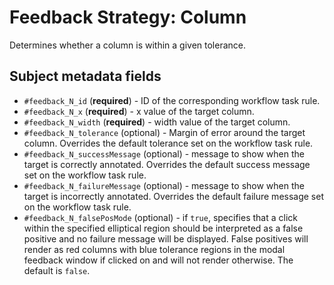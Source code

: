 # Feedback Strategy: Column

Determines whether a column is within a given tolerance.

## Subject metadata fields

- `#feedback_N_id` (**required**) - ID of the corresponding workflow task rule.
- `#feedback_N_x` (**required**) - x value of the target column.
- `#feedback_N_width` (**required**) - width value of the target column.
- `#feedback_N_tolerance` (optional) - Margin of error around the target column. Overrides the default tolerance set on the workflow task rule.
- `#feedback_N_successMessage` (optional) - message to show when the target is correctly annotated. Overrides the default success message set on the workflow task rule.
- `#feedback_N_failureMessage` (optional) - message to show when the target is incorrectly annotated. Overrides the default failure message set on the workflow task rule.
- `#feedback_N_falsePosMode` (optional) - if `true`, specifies that a click within the specified elliptical region should be interpreted as a false positive and no failure message will be displayed. False positives will render as red columns with blue tolerance regions in the modal feedback window if clicked on and will not render otherwise. The default is `false`.
